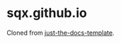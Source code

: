# sqx.github.io

Cloned from [just-the-docs-template](https://github.com/just-the-docs/just-the-docs-template/tree/main).